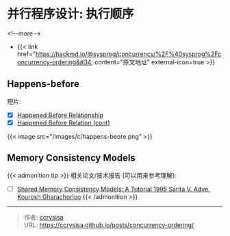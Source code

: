 # 并行程序设计: 执行顺序


&lt;!--more--&gt;

- {{&lt; link href=&#34;https://hackmd.io/@sysprog/concurrency/%2F%40sysprog%2Fconcurrency-ordering&#34; content=&#34;原文地址&#34; external-icon=true &gt;}}

## Happens-before

短片:
- [x] [Happened Before Relationship](https://youtu.be/gGilgOSYbaI)
- [x] [Happened Before Relation (cont)](https://youtu.be/q-CwESo9UsM)

{{&lt; image src=&#34;/images/c/happens-beore.png&#34; &gt;}}

## Memory Consistency Models

{{&lt; admonition tip &gt;}}
相关论文/技术报告 (可以用来参考理解):
- [ ] [Shared Memory Consistency Models: A Tutorial 1995 Sarita V. Adve, Kourosh Gharachorloo](https://inst.eecs.berkeley.edu/~cs252/sp17/papers/consistency-tutorial-1995.pdf)
{{&lt; /admonition &gt;}}


---

> 作者: [ccrysisa](https://github.com/ccrysisa)  
> URL: https://ccrysisa.github.io/posts/concurrency-ordering/  

